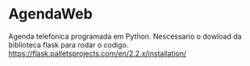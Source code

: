 # AgendaWeb
Agenda telefonica programada em Python. Nescessario o dowload da biblioteca flask para rodar o codigo. 
https://flask.palletsprojects.com/en/2.2.x/installation/

